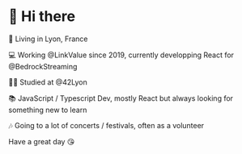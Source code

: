 # 👋 Hi there

📍 Living in Lyon, France

💻 Working @LinkValue since 2019, currently developping React for @BedrockStreaming

👨‍🏫 Studied at @42Lyon

📚 JavaScript / Typescript Dev, mostly React but always looking for something new to learn

🎶 Going to a lot of concerts / festivals, often as a volunteer



Have a great day 😘

<!--
**martinschneider01/martinschneider01** is a ✨ _special_ ✨ repository because its `README.md` (this file) appears on your GitHub profile.

Here are some ideas to get you started:

- 🔭 I’m currently working on ...
- 🌱 I’m currently learning ...
- 👯 I’m looking to collaborate on ...
- 🤔 I’m looking for help with ...
- 💬 Ask me about ...
- 📫 How to reach me: ...
- 😄 Pronouns: ...
- ⚡ Fun fact: ...
-->
